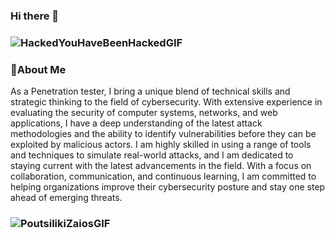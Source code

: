 ### Hi there 👋

### ![HackedYouHaveBeenHackedGIF](https://user-images.githubusercontent.com/104673511/218581374-b6e1b27e-ae76-4e76-91b7-9963267925ff.gif)


### 🚀About Me
As a  Penetration tester, I bring a unique blend of technical skills and strategic thinking to the field of cybersecurity. With extensive experience in evaluating the security of computer systems, networks, and web applications, I have a deep understanding of the latest attack methodologies and the ability to identify vulnerabilities before they can be exploited by malicious actors. I am highly skilled in using a range of tools and techniques to simulate real-world attacks, and I am dedicated to staying current with the latest advancements in the field. With a focus on collaboration, communication, and continuous learning, I am committed to helping organizations improve their cybersecurity posture and stay one step ahead of emerging threats.



### ![PoutsilikiZaiosGIF](https://user-images.githubusercontent.com/104673511/218582554-eb9ccb82-608a-4543-8863-1711a8671102.gif)

